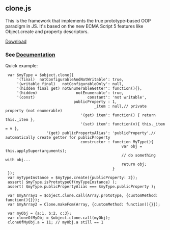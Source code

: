 ## clone.js

This is the framework that implements the true prototype-based OOP paradigm in JS.
It's based on the new ECMA Script 5 features like Object.create and property descriptors.

[Download](http://github.com/quadroid/clonejs/archive/master.zip)

### See [Documentation](http://quadronet.mk.ua/clonejs/)

Quick example:

     var $myType = $object.clone({
         '(final)  notConfigurableAndNotWritable': true,
         '(writable final)   notConfigurableOnly': null,
         '(hidden final get) notEnumerableGetter': function(){},
         '(hidden)                 notEnumerable': true,
         '(const)                       constant': 'not writable',
                                  publicProperty : 1,
                                           _item : null,// private property (not enumerable)
                                     '(get) item': function() { return this._item },
                                     '(set) item': function(v){ this._item = v },
                      '(get) publicPropertyAlias': 'publicProperty',// automatically create getter for publicProperty
                                     constructor : function MyType(){
                                                       var obj = this.applySuper(arguments);
                                                       // do something with obj...
                                                       return obj;
                                                   }
     });
     var myTypeInstance = $myType.create({publicProperty: 2});
     assert( $myType.isPrototypeOf(myTypeInstance) );
     assert( $myType.publicPropertyAlias === $myType.publicProperty );

     var $myArray1 = $object.clone.call(Array.prototype, {customMethod: function(){}});
     var $myArray2 = Clone.makeFom(Array, {customMethod: function(){}});

     var myObj = {a:1, b:2, c:3};
     var cloneOfMyObj = $object.clone.call(myObj);
     cloneOfMyObj.a = 11; // myObj.a still == 1
